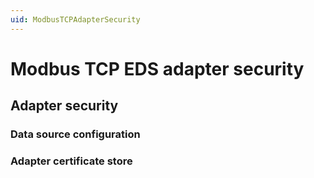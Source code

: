 ```yaml
---
uid: ModbusTCPAdapterSecurity
---
```


# Modbus TCP EDS adapter security



## Adapter security



### Data source configuration



### Adapter certificate store



